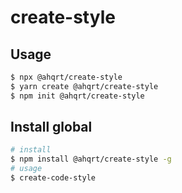 # create-style

## Usage

```sh
$ npx @ahqrt/create-style
$ yarn create @ahqrt/create-style
$ npm init @ahqrt/create-style
```

## Install global

```sh
# install
$ npm install @ahqrt/create-style -g
# usage
$ create-code-style
```
